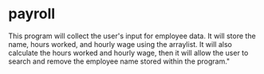 # payroll

This program will collect the user's input for employee data. It will store the name, hours worked,
and hourly wage using the arraylist. It will also calculate the hours worked and hourly wage, then it will allow
the user to search and remove the employee name stored within the program."

